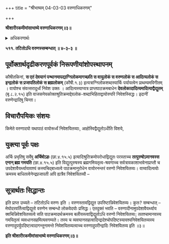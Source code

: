 +++
title = "श्रीभाष्यम् 04-03-03 वरुणाधिकरणम्"

+++


**श्रीशारीरकमीमांसाभाष्ये वरुणाधिकरणम्॥३॥**

<details><summary>अधिकरणार्थः</summary>

अर्चिरादिपथगतस्य वरुणस्य विदुषोऽनन्तरमेव
</details>

**५११. तटितोऽधि वरुणस्सम्बन्धात् ॥ ४–३–३ ॥**

## पूर्वोक्तार्थदृढीकरणपूर्वकं निरूपणीयांशोपस्थापनम्

कौषीतकिनां, **स एतं देवयानं पन्थानमापद्याग्निलोकमागच्छति स वायुलोकं स वरुणलोकं स आदित्यलोकं स इन्द्रलोकं स प्रजापतिलोकं स ब्रह्मलोकम्** (कौषी.१.३) इत्यत्राग्निलोकशब्दस्यार्चिः पर्यायत्वेन प्राथम्यमविगीतम् । वायोश्च संवत्सरादूर्ध्वं निवेश उक्तः । आदित्यस्याप्यत्र प्राप्तपाठक्रमबाधेन
**देवलोकादादित्यमादित्याद्वैद्युतम्** (बृ.८.२.१५) इति वाजसनेयकोक्तश्रुतिक्रमाद्देवलोक-शब्दाभिहिताद्वायोरुपरि निवेशस्सिद्धः। इदानीं वरुणेन्द्रादिषु चिन्ता।

## विचारौपयिकः संशयः

किमेते वरुणादयो यथापाठं वायोरूर्ध्वं निवेशयितव्याः, आहोस्विद्वैद्युतोऽधीति विशये,

## युक्त्या पूर्वः पक्षः

अर्चिः प्रभृतिषु सर्वेषु **अर्चिषोऽहः** (छा.४.१५.५) इत्यादिश्रुतिक्रमोपरोधाद्विद्युतः परस्ताच्च **तत्पुरुषोऽमानवस्स एनान् ब्रह्म गमयति** (छा.४.१५.५) इति विद्युत्पुरुषस्य ब्रह्मगमियतृत्व-श्रवणाच्च सर्वत्रावकाशाभावेनाप्राप्तौ च उपदेशावैयर्थ्यायावश्यं कस्यचिद्बाध्यत्वे पाठक्रमानुरोधेन वायोरनन्तरं वरुणो निवेशयितव्यः। वाय्वादित्ययोः क्रमस्य बाधितत्वेनेन्द्रप्रजापती अपि ह्यत्रैव निवेशयितव्यौ –

## सूत्रार्थतः सिद्धान्तः

इति प्राप्त उच्यते – तटितोऽधि वरुणः इति । वरुणस्तावद्विद्युत उपरिष्टान्निवेशयितव्यः। कुतः? सम्बन्धात् – मेघोदरवर्तित्वाद्विद्युतो वरुणेन सम्बन्धो लोकवेदयोः प्रसिद्धः। एतदुक्तं भवति – वरुणादीनामुपदेशावैयर्थ्याय क्वचिन्निवेशयितव्यत्वे सति पाठक्रमादर्थक्रमस्य बलीयस्त्वाद्विद्युतोऽधि वरुणो निवेशयितव्यः; ततश्चामानवस्य गमयितृत्वं व्यवधानसहमित्यवगम्यते। तस्य च व्यवघानसहत्वादिन्द्रादेश्चोपदिष्टस्यावश्यनिवेशयितव्यस्य वरुणादुपर्युपदिष्टत्वादागन्तूनामन्ते निवेशयितव्यत्वाच्च वरुणादुपरीन्द्रादिः निवेशयितव्य इति ॥३॥

**इति श्रीशारीरकमीमांसाभाष्ये वरुणाधिकरणम्॥३॥**


